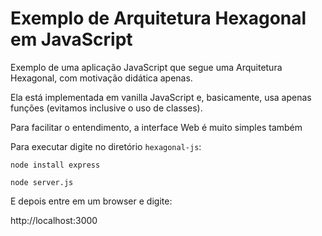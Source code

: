 # Exemplo de Arquitetura Hexagonal em JavaScript

Exemplo de uma aplicação JavaScript que segue uma Arquitetura Hexagonal, com motivação didática apenas.

Ela está implementada em vanilla JavaScript e, basicamente, usa apenas funções (evitamos inclusive o uso de classes).

Para facilitar o entendimento, a interface Web é muito simples também

Para executar digite no diretório ```hexagonal-js```:

```node install express```

```node server.js```

E depois entre em um browser e digite:

http://localhost:3000
